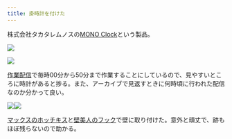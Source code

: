 ```yaml
---
title: 掛時計を付けた
---
```

株式会社タカタレムノスの[MONO Clock](https://www.amazon.co.jp/dp/B004UIT8BK)という製品。

![](https://lh4.googleusercontent.com/9p9tqXnrCTlBcubgsWU3tecItxshVe9Yy3ZofSRrC6jQF5uK0MvoOkc1Z8jC893KFtnql1DTbcZhnLUHGHN8EllvZjCxkWxmIB8CjTMgXn2dhDNUN2NVigZ5e9SLGQXpnXZjSHQg_b92efS8BQ)

![](https://lh6.googleusercontent.com/8PGKfkOKk86iob5IbmRGalrNWS-3E00MQuQPNRsUN0nj4Oc3iVR1-YUncgmRR4ZqZfXsJfixhBBPE9FKX_F9UAxsijRReZ6jzkcpOrURY7XmpOdubKY_b4IDhnR85EL3iMM0NkU5fQbjxr6fFQ)

[作業配信](https://www.youtube.com/channel/UC5s-KpSDGzxWPWNv94PnJHw)で毎時00分から50分まで作業することにしているので、見やすいところに時計があると捗る。また、アーカイブで見返すときに何時頃に行われた配信なのか分かって良い。

![](https://lh4.googleusercontent.com/7AgYg6ilLsKowPxPDHDbLwc8aCHsVnpU3iB7hbV3Azpv5RV2rg1WcS83zdm3T5f80djNZ0yTBs6sY-xgsjtt67ZS8tbXH4K3cROC68V5WboBt8h0Ju1tW1Rt-wXN9jNDGDlbNX9mwSPhnBffKA)![](https://lh4.googleusercontent.com/LHT6lzk6XvxNGHtmzYuV2QLnvWlE03PGmn--fwAy8ahc0b3M117YxFtpk4Z9otOles4rjZvUrh1Pp8NdTeERPmtPEdxVwYvC4GBZwv7O8ds05FcYQ6hCEAlU202KrHqrhZ6gGuP_XDKjrui8HQ)

[マックスのホッチキス](https://www.amazon.co.jp/dp/B000O9WRWG)と[壁美人のフック](https://www.amazon.co.jp/dp/B00CU78TDG)で壁に取り付けた。意外と頑丈で、跡もほぼ残らないので助かる。
